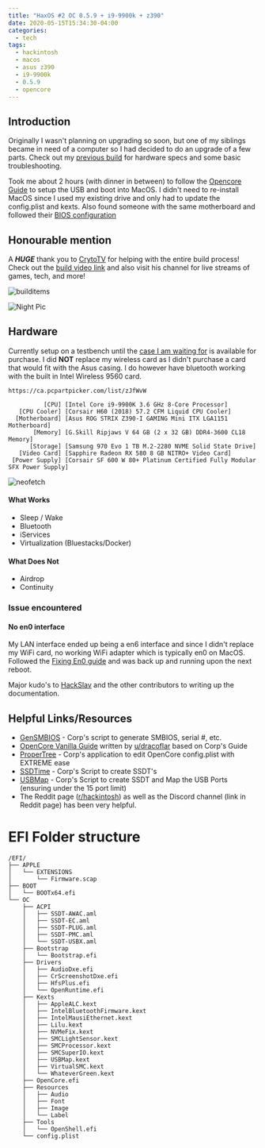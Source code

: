 ```yaml
---
title: "HaxOS #2 OC 0.5.9 + i9-9900k + z390"
date: 2020-05-15T15:34:30-04:00
categories:
  - tech
tags:
  - hackintosh
  - macos
  - asus z390
  - i9-9900k
  - 0.5.9
  - opencore
---
```




## Introduction
Originally I wasn't planning on upgrading so soon, but one of my siblings became in need of a computer so I had decided to do an upgrade of a few parts. Check out my [previous build][Previous Build] for hardware specs and some basic troubleshooting.

Took me about 2 hours (with dinner in between) to follow the [Opencore Guide][OCGuide] to setup the USB and boot into MacOS. I didn't need to re-install MacOS since I used my existing drive and only had to update the config.plist and kexts.
Also found someone with the same motherboard and followed their [BIOS configuration][biosguide]

## Honourable mention
A _**HUGE**_ thank you to [CrytoTV][crytotvchannel] for helping with the entire build process! Check out the [build video link][livestreambuild] and also visit his channel for live streams of games, tech, and more!

![builditems](/blog/assets/images/2020-06-15-build-components.jpg)

![Night Pic](/blog/assets/images/2020-06-15-night-pic.jpg)

## Hardware

Currently setup on a testbench until the [case I am waiting for][thorzone] is available for purchase.
I did **NOT** replace my wireless card as I didn't purchase a card that would fit with the Asus casing. I do however have bluetooth working with the built in Intel Wireless 9560 card.

``https://ca.pcpartpicker.com/list/zJfWvW``

```
          [CPU] [Intel Core i9-9900K 3.6 GHz 8-Core Processor]
   [CPU Cooler] [Corsair H60 (2018) 57.2 CFM Liquid CPU Cooler]
  [Motherboard] [Asus ROG STRIX Z390-I GAMING Mini ITX LGA1151 Motherboard]
       [Memory] [G.Skill Ripjaws V 64 GB (2 x 32 GB) DDR4-3600 CL18 Memory]
      [Storage] [Samsung 970 Evo 1 TB M.2-2280 NVME Solid State Drive]
   [Video Card] [Sapphire Radeon RX 580 8 GB NITRO+ Video Card]
 [Power Supply] [Corsair SF 600 W 80+ Platinum Certified Fully Modular SFX Power Supply]
```
![neofetch](/blog/assets/images/2020-06-15-neofetch.jpeg)

#### What Works
- Sleep / Wake
- Bluetooth
- iServices
- Virtualization (Bluestacks/Docker)

#### What Does Not
- Airdrop
- Continuity


### Issue encountered
#### No en0 interface

My LAN interface ended up being a en6 interface and since I didn't replace my WiFi card, no working WiFi adapter which is typically en0 on MacOS.
Followed the [Fixing En0 guide][fixen0] and was back up and running upon the next reboot.

Major kudo's to [HackSlav][HackSlav] and the other contributors to writing up the documentation.



## Helpful Links/Resources
- [GenSMBIOS][GenSMBIOS] - Corp's script to generate SMBIOS, serial #, etc.
- [OpenCore Vanilla Guide][OCGuide] written by [u/dracoflar][HackSlav] based on Corp's Guide
- [ProperTree][ProperTree] - Corp's application to edit OpenCore config.plist with EXTREME ease
- [SSDTime][SSDTime] - Corp's Script to create SSDT's
- [USBMap][USBMap] - Corp's Script to create SSDT and Map the USB Ports (ensuring under the 15 port limit)
- The Reddit page ([r/hackintosh][reddithack]) as well as the Discord channel (link in Reddit page) has been very helpful.

# EFI Folder structure

```
/EFI/
├── APPLE
│   └── EXTENSIONS
│       └── Firmware.scap
├── BOOT
│   └── BOOTx64.efi
└── OC
    ├── ACPI
    │   ├── SSDT-AWAC.aml
    │   ├── SSDT-EC.aml
    │   ├── SSDT-PLUG.aml
    │   ├── SSDT-PMC.aml
    │   └── SSDT-USBX.aml
    ├── Bootstrap
    │   └── Bootstrap.efi
    ├── Drivers
    │   ├── AudioDxe.efi
    │   ├── CrScreenshotDxe.efi
    │   ├── HfsPlus.efi
    │   └── OpenRuntime.efi
    ├── Kexts
    │   ├── AppleALC.kext
    │   ├── IntelBluetoothFirmware.kext
    │   ├── IntelMausiEthernet.kext
    │   ├── Lilu.kext
    │   ├── NVMeFix.kext
    │   ├── SMCLightSensor.kext
    │   ├── SMCProcessor.kext
    │   ├── SMCSuperIO.kext
    │   ├── USBMap.kext
    │   ├── VirtualSMC.kext
    │   └── WhateverGreen.kext
    ├── OpenCore.efi
    ├── Resources
    │   ├── Audio
    │   ├── Font
    │   ├── Image
    │   └── Label
    ├── Tools
    │   └── OpenShell.efi
    └── config.plist
```


[Previous Build]: https://jonktsui.github.io/blog/tech/building-a-hackintosh/
[thorzone]: https://thor-zone.com/mini-itx/
[intelbtkext]: https://github.com/zxystd/IntelBluetoothFirmware
[biosguide]: https://github.com/czombos/asus-rog-strix-z390-i-gaming-hackintosh
[fixen0]: https://dortania.github.io/OpenCore-Desktop-Guide/post-install/iservices.html#fixing-en0
[livestreambuild]: https://www.youtube.com/watch?v=nOKSz_z9P5c
[crytotvchannel]: https://www.youtube.com/channel/UCbmBqmoQLUzn9OzgimMv9xA

[reddithack]: https://www.reddit.com/r/hackintosh/
[OCGuide]: https://dortania.github.io/OpenCore-Desktop-Guide/
[SSDTime]: https://github.com/corpnewt/SSDTTime
[GenSMBIOS]: https://github.com/corpnewt/GenSMBIOS
[ProperTree]: https://github.com/corpnewt/ProperTree
[Corp]: https://www.reddit.com/user/corpnewt/
[HackSlav]: https://www.reddit.com/user/dracoflar/
[USBMap]: https://github.com/corpnewt/USBMap
